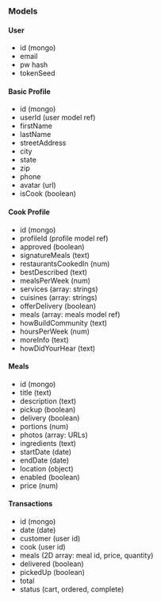 ### Models

#### User
- id (mongo)
- email
- pw hash
- tokenSeed

#### Basic Profile
- id (mongo)
- userId (user model ref)
- firstName
- lastName
- streetAddress
- city
- state
- zip
- phone
- avatar (url)
- isCook (boolean)

#### Cook Profile
- id (mongo)
- profileId (profile model ref)
- approved (boolean)
- signatureMeals (text)
- restaurantsCookedIn (num)
- bestDescribed (text)
- mealsPerWeek (num)
- services (array: strings)
- cuisines (array: strings)
- offerDelivery (boolean)
- meals (array: meals model ref)
- howBuildCommunity (text)
- hoursPerWeek (num)
- moreInfo (text)
- howDidYourHear (text)

#### Meals
- id (mongo)
- title (text)
- description (text)
- pickup (boolean)
- delivery (boolean)
- portions (num)
- photos (array: URLs)
- ingredients (text)
- startDate (date)
- endDate (date)
- location (object)
- enabled (boolean)
- price (num)

#### Transactions
- id (mongo)
- date (date)
- customer (user id)
- cook (user id)
- meals (2D array: meal id, price, quantity)
- delivered (boolean)
- pickedUp (boolean)
- total
- status (cart, ordered, complete)
